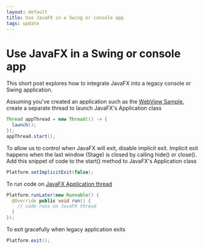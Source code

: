 ```yaml
---
layout: default
title: Use JavaFX in a Swing or console app
tags: update
---
```


# Use JavaFX in a Swing or console app

This short post explores how to integrate JavaFX into a legacy console or Swing application.

Assuming you've created an application such as the [WebView Sample](https://gist.github.com/tewarid/59c5b91c6c4c89d7beda207144978470), create a separate thread to launch JavaFX's Application class

```java
Thread appThread = new Thread(() -> {
  launch();
});
appThread.start();
```

To allow us to control when JavaFX will exit, disable implicit exit. Implicit exit happens when the last window (Stage) is closed by calling hide() or close(). Add this snippet of code to the start() method to JavaFX's Application class

```java
Platform.setImplicitExit(false);
```

To run code on [JavaFX Application thread](http://www.javaworld.com/article/3057072/learn-java/exploring-javafxs-application-class.html)

```java
Platform.runLater(new Runnable() {
  @Override public void run() {
    // code runs on JavaFX thread
  }
});
```

To exit gracefully when legacy application exits

```java
Platform.exit();
```